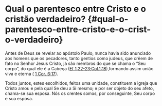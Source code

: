 # Qual o parentesco entre Cristo e o cristão verdadeiro? {#qual-o-parentesco-entre-cristo-e-o-crist-o-verdadeiro}

Antes de Deus se revelar ao apóstolo Paulo, nunca havia sido anunciado aos homens que os pecadores, tanto gentios como judeus, que crêem de fato no Senhor Jesus Cristo, já são membros do que se chama o “Seu corpo”, do qual ele é a Cabeça ([Ef 1:22-23](http://bibliaonline.com.br/acf/ef/1/22-23);[Col.1:18](http://bibliaonline.com.br/acf/cl/1/18)),formando assim união viva e eterna ( [1 Cor. 6:17](http://bibliaonline.com.br/acf/1co/6/17)).

Todos juntos, estes escolhidos, feitos uma unidade, constituem a igreja que Cristo amou e pela qual Se deu a Si mesmo; e por ser objeto do seu afeto, chama-se sua esposa. Nós os crentes somos, por conseguinte, Seu corpo e sua esposa.